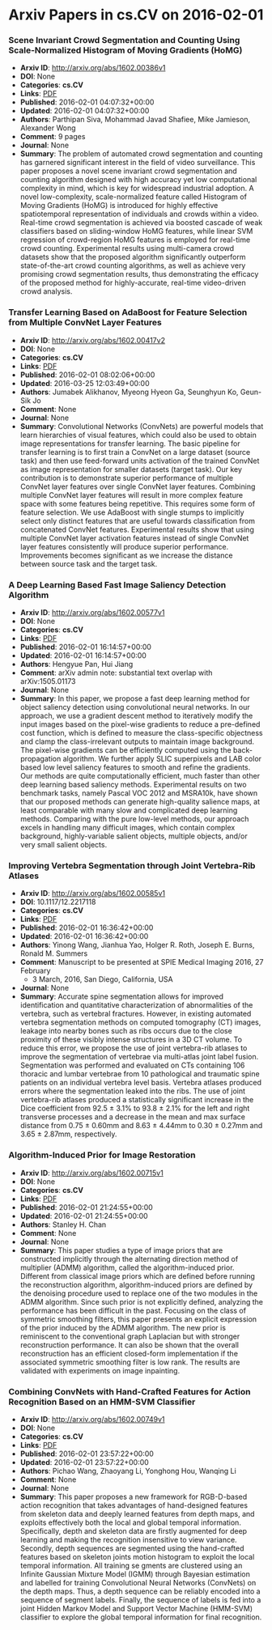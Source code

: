 # Arxiv Papers in cs.CV on 2016-02-01
### Scene Invariant Crowd Segmentation and Counting Using Scale-Normalized Histogram of Moving Gradients (HoMG)
- **Arxiv ID**: http://arxiv.org/abs/1602.00386v1
- **DOI**: None
- **Categories**: **cs.CV**
- **Links**: [PDF](http://arxiv.org/pdf/1602.00386v1)
- **Published**: 2016-02-01 04:07:32+00:00
- **Updated**: 2016-02-01 04:07:32+00:00
- **Authors**: Parthipan Siva, Mohammad Javad Shafiee, Mike Jamieson, Alexander Wong
- **Comment**: 9 pages
- **Journal**: None
- **Summary**: The problem of automated crowd segmentation and counting has garnered significant interest in the field of video surveillance. This paper proposes a novel scene invariant crowd segmentation and counting algorithm designed with high accuracy yet low computational complexity in mind, which is key for widespread industrial adoption. A novel low-complexity, scale-normalized feature called Histogram of Moving Gradients (HoMG) is introduced for highly effective spatiotemporal representation of individuals and crowds within a video. Real-time crowd segmentation is achieved via boosted cascade of weak classifiers based on sliding-window HoMG features, while linear SVM regression of crowd-region HoMG features is employed for real-time crowd counting. Experimental results using multi-camera crowd datasets show that the proposed algorithm significantly outperform state-of-the-art crowd counting algorithms, as well as achieve very promising crowd segmentation results, thus demonstrating the efficacy of the proposed method for highly-accurate, real-time video-driven crowd analysis.



### Transfer Learning Based on AdaBoost for Feature Selection from Multiple ConvNet Layer Features
- **Arxiv ID**: http://arxiv.org/abs/1602.00417v2
- **DOI**: None
- **Categories**: **cs.CV**
- **Links**: [PDF](http://arxiv.org/pdf/1602.00417v2)
- **Published**: 2016-02-01 08:02:06+00:00
- **Updated**: 2016-03-25 12:03:49+00:00
- **Authors**: Jumabek Alikhanov, Myeong Hyeon Ga, Seunghyun Ko, Geun-Sik Jo
- **Comment**: None
- **Journal**: None
- **Summary**: Convolutional Networks (ConvNets) are powerful models that learn hierarchies of visual features, which could also be used to obtain image representations for transfer learning. The basic pipeline for transfer learning is to first train a ConvNet on a large dataset (source task) and then use feed-forward units activation of the trained ConvNet as image representation for smaller datasets (target task). Our key contribution is to demonstrate superior performance of multiple ConvNet layer features over single ConvNet layer features. Combining multiple ConvNet layer features will result in more complex feature space with some features being repetitive. This requires some form of feature selection. We use AdaBoost with single stumps to implicitly select only distinct features that are useful towards classification from concatenated ConvNet features. Experimental results show that using multiple ConvNet layer activation features instead of single ConvNet layer features consistently will produce superior performance. Improvements becomes significant as we increase the distance between source task and the target task.



### A Deep Learning Based Fast Image Saliency Detection Algorithm
- **Arxiv ID**: http://arxiv.org/abs/1602.00577v1
- **DOI**: None
- **Categories**: **cs.CV**
- **Links**: [PDF](http://arxiv.org/pdf/1602.00577v1)
- **Published**: 2016-02-01 16:14:57+00:00
- **Updated**: 2016-02-01 16:14:57+00:00
- **Authors**: Hengyue Pan, Hui Jiang
- **Comment**: arXiv admin note: substantial text overlap with arXiv:1505.01173
- **Journal**: None
- **Summary**: In this paper, we propose a fast deep learning method for object saliency detection using convolutional neural networks. In our approach, we use a gradient descent method to iteratively modify the input images based on the pixel-wise gradients to reduce a pre-defined cost function, which is defined to measure the class-specific objectness and clamp the class-irrelevant outputs to maintain image background. The pixel-wise gradients can be efficiently computed using the back-propagation algorithm. We further apply SLIC superpixels and LAB color based low level saliency features to smooth and refine the gradients. Our methods are quite computationally efficient, much faster than other deep learning based saliency methods. Experimental results on two benchmark tasks, namely Pascal VOC 2012 and MSRA10k, have shown that our proposed methods can generate high-quality salience maps, at least comparable with many slow and complicated deep learning methods. Comparing with the pure low-level methods, our approach excels in handling many difficult images, which contain complex background, highly-variable salient objects, multiple objects, and/or very small salient objects.



### Improving Vertebra Segmentation through Joint Vertebra-Rib Atlases
- **Arxiv ID**: http://arxiv.org/abs/1602.00585v1
- **DOI**: 10.1117/12.2217118
- **Categories**: **cs.CV**
- **Links**: [PDF](http://arxiv.org/pdf/1602.00585v1)
- **Published**: 2016-02-01 16:36:42+00:00
- **Updated**: 2016-02-01 16:36:42+00:00
- **Authors**: Yinong Wang, Jianhua Yao, Holger R. Roth, Joseph E. Burns, Ronald M. Summers
- **Comment**: Manuscript to be presented at SPIE Medical Imaging 2016, 27 February
  - 3 March, 2016, San Diego, California, USA
- **Journal**: None
- **Summary**: Accurate spine segmentation allows for improved identification and quantitative characterization of abnormalities of the vertebra, such as vertebral fractures. However, in existing automated vertebra segmentation methods on computed tomography (CT) images, leakage into nearby bones such as ribs occurs due to the close proximity of these visibly intense structures in a 3D CT volume. To reduce this error, we propose the use of joint vertebra-rib atlases to improve the segmentation of vertebrae via multi-atlas joint label fusion. Segmentation was performed and evaluated on CTs containing 106 thoracic and lumbar vertebrae from 10 pathological and traumatic spine patients on an individual vertebra level basis. Vertebra atlases produced errors where the segmentation leaked into the ribs. The use of joint vertebra-rib atlases produced a statistically significant increase in the Dice coefficient from 92.5 $\pm$ 3.1% to 93.8 $\pm$ 2.1% for the left and right transverse processes and a decrease in the mean and max surface distance from 0.75 $\pm$ 0.60mm and 8.63 $\pm$ 4.44mm to 0.30 $\pm$ 0.27mm and 3.65 $\pm$ 2.87mm, respectively.



### Algorithm-Induced Prior for Image Restoration
- **Arxiv ID**: http://arxiv.org/abs/1602.00715v1
- **DOI**: None
- **Categories**: **cs.CV**
- **Links**: [PDF](http://arxiv.org/pdf/1602.00715v1)
- **Published**: 2016-02-01 21:24:55+00:00
- **Updated**: 2016-02-01 21:24:55+00:00
- **Authors**: Stanley H. Chan
- **Comment**: None
- **Journal**: None
- **Summary**: This paper studies a type of image priors that are constructed implicitly through the alternating direction method of multiplier (ADMM) algorithm, called the algorithm-induced prior. Different from classical image priors which are defined before running the reconstruction algorithm, algorithm-induced priors are defined by the denoising procedure used to replace one of the two modules in the ADMM algorithm. Since such prior is not explicitly defined, analyzing the performance has been difficult in the past.   Focusing on the class of symmetric smoothing filters, this paper presents an explicit expression of the prior induced by the ADMM algorithm. The new prior is reminiscent to the conventional graph Laplacian but with stronger reconstruction performance. It can also be shown that the overall reconstruction has an efficient closed-form implementation if the associated symmetric smoothing filter is low rank. The results are validated with experiments on image inpainting.



### Combining ConvNets with Hand-Crafted Features for Action Recognition Based on an HMM-SVM Classifier
- **Arxiv ID**: http://arxiv.org/abs/1602.00749v1
- **DOI**: None
- **Categories**: **cs.CV**
- **Links**: [PDF](http://arxiv.org/pdf/1602.00749v1)
- **Published**: 2016-02-01 23:57:22+00:00
- **Updated**: 2016-02-01 23:57:22+00:00
- **Authors**: Pichao Wang, Zhaoyang Li, Yonghong Hou, Wanqing Li
- **Comment**: None
- **Journal**: None
- **Summary**: This paper proposes a new framework for RGB-D-based action recognition that takes advantages of hand-designed features from skeleton data and deeply learned features from depth maps, and exploits effectively both the local and global temporal information. Specifically, depth and skeleton data are firstly augmented for deep learning and making the recognition insensitive to view variance. Secondly, depth sequences are segmented using the hand-crafted features based on skeleton joints motion histogram to exploit the local temporal information. All training se gments are clustered using an Infinite Gaussian Mixture Model (IGMM) through Bayesian estimation and labelled for training Convolutional Neural Networks (ConvNets) on the depth maps. Thus, a depth sequence can be reliably encoded into a sequence of segment labels. Finally, the sequence of labels is fed into a joint Hidden Markov Model and Support Vector Machine (HMM-SVM) classifier to explore the global temporal information for final recognition.



